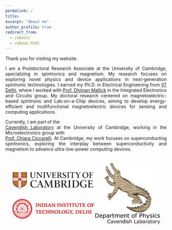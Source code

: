 ```yaml
---
permalink: /
title: 
excerpt: "About me"
author_profile: true
redirect_from: 
  - /about/
  - /about.html
---
```


<div style="text-align: justify;">
  <p>Thank you for visiting my website.</p>
  <p style="text-align: justify;">
    I am a Postdoctoral Research Associate at the University of Cambridge, specializing in spintronics and magnetism. My research focuses on exploring novel physics and device applications in next-generation spintronic technologies. I earned my Ph.D. in Electrical Engineering from  
<a href="https://home.iitd.ac.in/">IIT Delhi</a>, where I worked with  
<a href="https://sites.google.com/site/dhimanmallick/home">Prof. Dhiman Mallick</a> in the Integrated Electronics and Circuits group. My doctoral research centered on magnetoelectric-based spintronic and Lab-on-a-Chip devices, aiming to develop energy-efficient and multifunctional magnetoelectric devices for sensing and computing applications.  

Currently, I am part of the  
<a href="https://www.phy.cam.ac.uk/">Cavendish Laboratory</a> at the University of Cambridge, working in the Microelectronics group with  
<a href="https://www.ciccarelli.phy.cam.ac.uk/">Prof. Chiara Ciccarelli</a>. At Cambridge, my work focuses on superconducting spintronics, exploring the interplay between superconductivity and magnetism to advance ultra-low-power computing devices.
  </p>
</div>

<div style="display: flex; justify-content: space-between; align-items: center; padding: 20px;">
  
  <div style="display: flex; flex-direction: column; align-items: center;">
    <a href="https://www.cam.ac.uk/" target="_blank" style="margin-bottom: 20px;">
      <img src="/images/l1.jpg" alt="Logo 1" style="width: 320px;">
    </a>
    <a href="https://home.iitd.ac.in/" target="_blank">
      <img src="/images/i1.png" alt="Logo 3" style="width: 370px;">
    </a>
  </div>

  
  <div style="display: flex; flex-direction: column; align-items: center;">
      <img src="/images/c1 (1).jpg" alt="Logo C1" style="width: 150px;">
    <a href="https://www.phy.cam.ac.uk/" target="_blank">
      <img src="/images/l2.jpeg" alt="Logo 2" style="width: 290px;">
    </a>
  </div>
</div>
